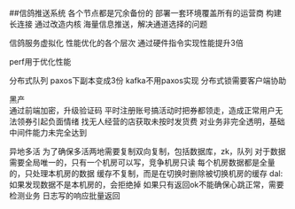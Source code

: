 ##信鸽推送系统
  各个节点都是冗余备份的
  部署一套环境覆盖所有的运营商
  构建长连接
  通过改造内核
  海量信息推送，解决通道选择的问题

  信鸽服务虚拟化
  性能优化的各个层次
  通过硬件指令实现性能提升3倍

perf用于优化性能

分布式队列
   paxos下副本变成3份
   kafka不用paxos实现
   分布式锁需要客户端协助
   
黑产   
   通过前端加密，升级验证码
   平时注册账号搞活动时把券都领走，造成正常用户无法领券引起负面情绪
   找无人经营的店获取未按时发货费
   对业务非完全透明，基础中间件能力未完全达到

异地多活
    为了确保多活两地需要复制双向复制，包括数据库，zk，队列
    对于数据需要全局唯一的，只有一个机房可以写，竞争机房只读
    每个机房数据都是全量的，只处理本机房的数据
    缓存不复制，而是在切换时删除被切换机房的缓存
    dal:如果发现数据不是本机房的，会拒绝掉
    如果只有返回ok不能确保心跳正常，需要检测业务
    日志写的响应批量返回













 


